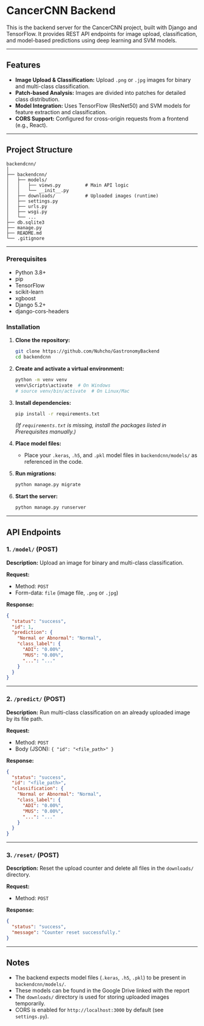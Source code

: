 # CancerCNN Backend

This is the backend server for the CancerCNN project, built with Django and TensorFlow. It provides REST API endpoints for image upload, classification, and model-based predictions using deep learning and SVM models.

---

## Features

- **Image Upload & Classification:** Upload `.png` or `.jpg` images for binary and multi-class classification.
- **Patch-based Analysis:** Images are divided into patches for detailed class distribution.
- **Model Integration:** Uses TensorFlow (ResNet50) and SVM models for feature extraction and classification.
- **CORS Support:** Configured for cross-origin requests from a frontend (e.g., React).

---

## Project Structure

```
backendcnn/
│
├── backendcnn/
│   ├── models/
│   │   ├── views.py         # Main API logic
│   │   └── __init__.py
│   ├── downloads/           # Uploaded images (runtime)
│   ├── settings.py
│   ├── urls.py
│   ├── wsgi.py
│   └── ...
├── db.sqlite3
├── manage.py
├── README.md
└── .gitignore
```

---

### Prerequisites

- Python 3.8+
- pip
- TensorFlow
- scikit-learn
- xgboost
- Django 5.2+
- django-cors-headers

### Installation

1. **Clone the repository:**
    ```sh
    git clone https://github.com/Nuhcho/GastronomyBackend
    cd backendcnn
    ```

2. **Create and activate a virtual environment:**
    ```sh
    python -m venv venv
    venv\Scripts\activate  # On Windows
    # source venv/bin/activate  # On Linux/Mac
    ```

3. **Install dependencies:**
    ```sh
    pip install -r requirements.txt
    ```
    *(If `requirements.txt` is missing, install the packages listed in Prerequisites manually.)*

4. **Place model files:**
    - Place your `.keras`, `.h5`, and `.pkl` model files in `backendcnn/models/` as referenced in the code.

5. **Run migrations:**
    ```sh
    python manage.py migrate
    ```

6. **Start the server:**
    ```sh
    python manage.py runserver
    ```

---

## API Endpoints

### 1. `/model/` (POST)

**Description:** Upload an image for binary and multi-class classification.

**Request:**
- Method: `POST`
- Form-data: `file` (image file, `.png` or `.jpg`)

**Response:**
```json
{
  "status": "success",
  "id": 1,
  "prediction": {
    "Normal or Abnormal": "Normal",
    "class_label": {
      "ADI": "0.00%",
      "MUS": "0.00%",
      "...": "..."
    }
  }
}
```

---

### 2. `/predict/` (POST)

**Description:** Run multi-class classification on an already uploaded image by its file path.

**Request:**
- Method: `POST`
- Body (JSON): `{ "id": "<file_path>" }`

**Response:**
```json
{
  "status": "success",
  "id": "<file_path>",
  "classification": {
    "Normal or Abnormal": "Normal",
    "class_label": {
      "ADI": "0.00%",
      "MUS": "0.00%",
      "...": "..."
    }
  }
}
```

---

### 3. `/reset/` (POST)

**Description:** Reset the upload counter and delete all files in the `downloads/` directory.

**Request:**  
- Method: `POST`

**Response:**
```json
{
  "status": "success",
  "message": "Counter reset successfully."
}
```

---

## Notes

- The backend expects model files (`.keras`, `.h5`, `.pkl`) to be present in `backendcnn/models/`.
- These models can be found in the Google Drive linked with the report
- The `downloads/` directory is used for storing uploaded images temporarily.
- CORS is enabled for `http://localhost:3000` by default (see `settings.py`).
